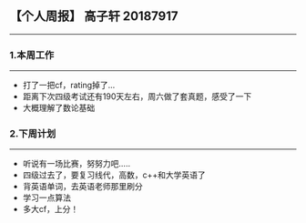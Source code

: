 ## 【个人周报】 高子轩 20187917
 ---
 ### 1.本周工作
 ---
 * 打了一把cf，rating掉了...
 * 距离下次四级考试还有190天左右，周六做了套真题，感受了一下
 * 大概理解了数论基础

 ### 2.下周计划
---
 * 听说有一场比赛，努努力吧.....
 * 四级过去了，要复习线代，高数，c++和大学英语了
 * 背英语单词，去英语老师那里刷分
 * 学习一点算法
 * 多大cf，上分！
